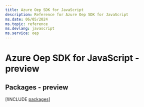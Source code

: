 ```yaml
---
title: Azure Oep SDK for JavaScript
description: Reference for Azure Oep SDK for JavaScript
ms.date: 06/05/2024
ms.topic: reference
ms.devlang: javascript
ms.service: oep
---
```

# Azure Oep SDK for JavaScript - preview
## Packages - preview
[!INCLUDE [packages](oep-index.md)]